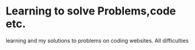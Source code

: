 # Learning to solve Problems,code etc.
learning and my solutions to problems on coding websites.
All difficulties
